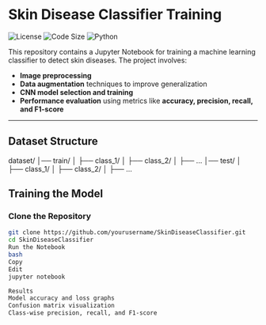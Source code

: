 # Skin Disease Classifier Training

![License](https://img.shields.io/badge/license-MIT-green)
![Code Size](https://github.com/Shehryar237/Skin-Disease-Classifier-Training)
![Python](https://img.shields.io/badge/Python-blue?style=flat-square)

This repository contains a Jupyter Notebook for training a machine learning classifier to detect skin diseases. The project involves:

- **Image preprocessing**
- **Data augmentation** techniques to improve generalization
- **CNN model selection and training**
- **Performance evaluation** using metrics like **accuracy, precision, recall, and F1-score**

---

## Dataset Structure

dataset/ │── train/ │ ├── class_1/ │ ├── class_2/ │ ├── ... │── test/ │ ├── class_1/ │ ├── class_2/ │ ├── ...

## Training the Model

### Clone the Repository
```bash
git clone https://github.com/yourusername/SkinDiseaseClassifier.git
cd SkinDiseaseClassifier
Run the Notebook
bash
Copy
Edit
jupyter notebook

Results
Model accuracy and loss graphs
Confusion matrix visualization
Class-wise precision, recall, and F1-score
